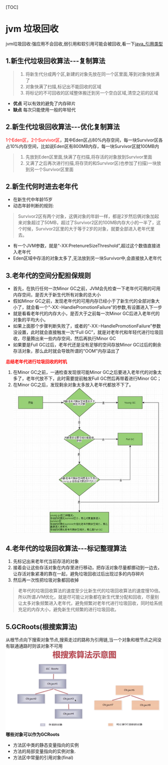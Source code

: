 [TOC]
# jvm 垃圾回收
jvm垃圾回收:强应用不会回收,弱引用和软引用可能会被回收,看一下[java_引用类型](https://github.com/Haiyang-coder/NoteForJava/blob/main/java%E7%9F%A5%E8%AF%86/java_%E5%BC%95%E7%94%A8%E7%B1%BB%E5%9E%8B.md)

## 1.新生代垃圾回收算法---复制算法
>1. 将新生代分成两个区,新建的对象先放在同一个区里面,等到对象快放满了
>2. 对象快满了扫描,标记出不能回收的区域
>3. 将标记的不可回收的区域整体搬迁到另一个空白区域,清空之前的区域

- **优点**
可以有效的避免了内存碎片
- **缺点**
每次只能使用一般的年轻代

## 2.新生代垃圾回收算法---优化复制算法
<font color=red>1个Eden区，2个Survivor区</font>，其中Eden区占80%内存空间，每一块Survivor区各占10%内存空间，比如说Eden区有800MB内存，每一块Survivor区就100MB内

>1. 先放到Eden区里面,快满了在扫描,将存活的对象放到Survivor里面
>2. 又满了之后再次进行扫描,将存货的和Survivor区(也参加了扫描)一块放到另一个Survivor区里面

## 2.新生代何时进去老年代
* 在新生代中年龄15岁
* 动态年龄判断的规则:
> Survivor2区有两个对象，这俩对象的年龄一样，都是2岁然后俩对象加起来对象超过了50MB，超过了Survivor2区的100MB内存大小的一半了，这个时候，Survivor2区里的大于等于2岁的对象，就要全部进入老年代里去。
* 有一个JVM参数，就是“-XX:PretenureSizeThreshold”,超过这个数值直接进入老年代
* Eden区域中存活的对象太多了,无法放到另一块Survivor中,会直接放入老年代
## 3.老年代的空间分配担保规则
* 首先，在执行任何一次Minor GC之前，JVM会先检查一下老年代可用的可用内存空间，是否大于新生代所有对象的总大小
* 假如Minor GC之前，发现老年代的可用内存已经小于了新生代的全部对象大小了，就会看一个“-XX:-HandlePromotionFailure”的参数,有设置进入下一步
* 就是看看老年代的内存大小，是否大于之前每一次Minor GC后进入老年代的对象的平均大小。
* 如果上面那个步骤判断失败了，或者的“-XX:-HandlePromotionFailure”参数没设置，此时就会直接触发一次“Full GC”，就是对老年代和年轻代进行垃圾回收，尽量腾出来一些内存空间，然后再执行Minor GC
* 如果要是Full GC过后，老年代还是没有足够的空间存放Minor GC过后的剩余存活对象，那么此时就会导致所谓的“OOM”内存溢出了

**<font color=red>总结老年代进行垃圾回收的时机</font>**
1. 在Minor GC之前，一通检查发现很可能Minor GC之后要进入老年代的对象太多了，老年代放不下，此时需要提前触发Full GC然后再带着进行Minor GC；
2. 在Minor GC之后，发现剩余对象太多放入老年代都放不下了。
![](https://raw.githubusercontent.com/Haiyang-coder/ImageRepository/main/202210241049134.png)

## 4.老年代的垃圾回收算法---标记整理算法
1. 先标记出来老年代当前存活的对象
2. 接着会让这些存活对象在内存里进行移动，把存活对象尽量都挪动到一边去，让存活对象紧凑的靠在一起，避免垃圾回收过后出现过多的内存碎片
3. 然后再一次性把垃圾对象都回收掉

>老年代的垃圾回收算法的速度至少比新生代的垃圾回收算法的速度慢10倍。所以所谓JVM优化，就是尽可能让对象都在新生代里分配和回收，尽量别让太多对象频繁进入老年代，避免频繁对老年代进行垃圾回收，同时给系统充足的内存大小，避免新生代频繁的进行垃圾回收。

## 5.GCRoots(根搜索算法)
从根节点向下搜索对象节点,搜索走过的路称为引用链,当一个对象和根节点之间没有联通通路时则该对象不可用
![](https://raw.githubusercontent.com/Haiyang-coder/ImageRepository/main/GCroots.png)
**哪些对象可以作为GCRoots**
- 方法区中类的静态变量指向的实例
- 方法的局部变量指向的实例对象.
- 方法区中常量的引用对象(final)